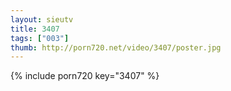 ```yaml
--- 
layout: sieutv
title: 3407
tags: ["003"]
thumb: http://porn720.net/video/3407/poster.jpg
---
```

{% include porn720 key="3407" %} 
